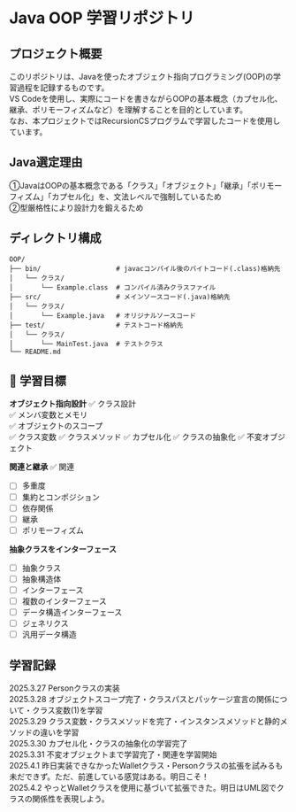 # Java OOP 学習リポジトリ

## プロジェクト概要
このリポジトリは、Javaを使ったオブジェクト指向プログラミング(OOP)の学習過程を記録するものです。<br> 
VS Codeを使用し、実際にコードを書きながらOOPの基本概念（カプセル化、継承、ポリモーフィズムなど）を理解することを目的としています。<br> 
なお、本プロジェクトではRecursionCSプログラムで学習したコードを使用しています。<br> 

## Java選定理由
①JavaはOOPの基本概念である「クラス」「オブジェクト」「継承」「ポリモーフィズム」「カプセル化」を、文法レベルで強制しているため<br> 
②型厳格性により設計力を鍛えるため<br> 

## ディレクトリ構成
```plaintext
OOP/
├── bin/                   # javacコンパイル後のバイトコード(.class)格納先
│   └── クラス/
│       └── Example.class  # コンパイル済みクラスファイル
├── src/                   # メインソースコード(.java)格納先
│   └── クラス/
│       └── Example.java   # オリジナルソースコード
├── test/                  # テストコード格納先
│   └── クラス/
│       └── MainTest.java  # テストクラス
└── README.md
```


## 🎯 学習目標
**オブジェクト指向設計**
✅ クラス設計<br>
✅ メンバ変数とメモリ<br>
✅ オブジェクトのスコープ<br>
✅ クラス変数
✅ クラスメソッド
✅ カプセル化
✅ クラスの抽象化
✅ 不変オブジェクト

**関連と継承**
✅ 関連
- [ ] 多重度
- [ ] 集約とコンポジション
- [ ] 依存関係
- [ ] 継承
- [ ] ポリモーフィズム

**抽象クラスをインターフェース**
- [ ] 抽象クラス
- [ ] 抽象構造体
- [ ] インターフェース
- [ ] 複数のインターフェース
- [ ] データ構造インターフェース
- [ ] ジェネリクス
- [ ] 汎用データ構造

## 学習記録
2025.3.27 Personクラスの実装<br>
2025.3.28 オブジェクトスコープ完了・クラスパスとパッケージ宣言の関係について・クラス変数(1)を学習<br>
2025.3.29 クラス変数・クラスメソッドを完了・インスタンスメソッドと静的メソッドの違いを学習<br>
2025.3.30 カプセル化・クラスの抽象化の学習完了<br>
2025.3.31 不変オブジェクトまで学習完了・関連を学習開始<br>
2025.4.1 昨日実装できなかったWalletクラス・Personクラスの拡張を試みるも未だできず。ただ、前進している感覚はある。明日こそ！<br>
2025.4.2 やっとWalletクラスを使用に基づいて拡張できた。明日はUML図でクラスの関係性を表現しよう。<br>